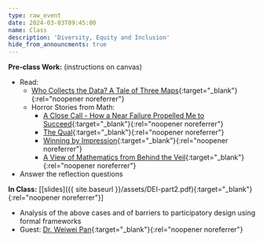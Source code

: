 ```yaml
---
type: raw_event
date: 2024-03-03T09:45:00
name: Class
description: 'Diversity, Equity and Inclusion'
hide_from_announcments: true
---
```


**Pre-class Work:** (instructions on canvas)
* Read:
  * [Who Collects the Data? A Tale of Three Maps](https://mit-serc.pubpub.org/pub/tale-of-three-maps/release/1){:target="_blank"}{:rel="noopener noreferrer"}
  * Horror Stories from Math:
    * [A Close Call - How a Near Failure Propelled Me to Succeed](https://www.ams.org/about-us/LivingProof.pdf#%5B%7B%22num%22%3A351%2C%22gen%22%3A0%7D%2C%7B%22name%22%3A%22FitH%22%7D%2C648%5D){:target="_blank"}{:rel="noopener noreferrer"}
    * [The Qual](https://blogs.ams.org/livingproof/2021/05/21/the-qual-by-dana-williams/){:target="_blank"}{:rel="noopener noreferrer"}
    * [Winning by Impression](https://www.ams.org/about-us/LivingProof.pdf#%5B%7B%22num%22%3A351%2C%22gen%22%3A0%7D%2C%7B%22name%22%3A%22FitH%22%7D%2C648%5D){:target="_blank"}{:rel="noopener noreferrer"}
    * [A View of Mathematics from Behind the Veil](https://www.ams.org/about-us/LivingProof.pdf#%5B%7B%22num%22%3A351%2C%22gen%22%3A0%7D%2C%7B%22name%22%3A%22FitH%22%7D%2C648%5D){:target="_blank"}{:rel="noopener noreferrer"}
* Answer the reflection questions  


**In Class:** \[[slides]({{ site.baseurl }}/assets/DEI-part2.pdf){:target="_blank"}{:rel="noopener noreferrer"}\]
* Analysis of the above cases and of barriers to participatory design using formal frameworks
* Guest: [Dr. Weiwei Pan](https://onefishy.github.io/){:target="_blank"}{:rel="noopener noreferrer"}

